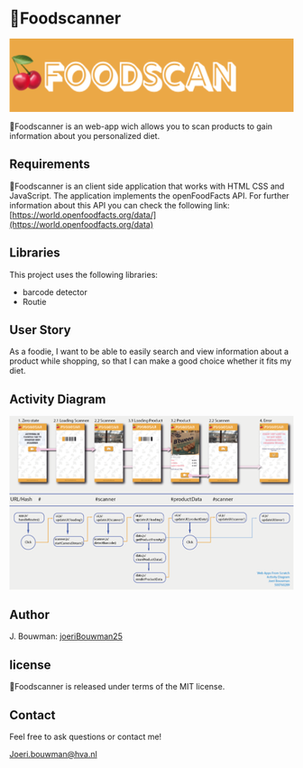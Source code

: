 # 🍒Foodscanner

<img src="https://github.com/joeriBouwman25/Foodscanner/blob/main/assets/banner.png" height=130>

🍒Foodscanner is an web-app wich allows you to scan products to gain information about you personalized diet.

## Requirements

🍒Foodscanner is an client side application that works with HTML CSS and JavaScript. The application implements the openFoodFacts API. For further information about this API you can check the following link: [https://world.openfoodfacts.org/data/](https://world.openfoodfacts.org/data)

## Libraries

This project uses the following libraries:

- barcode detector
- Routie

## User Story

As a foodie, I want to be able to easily search and view information about a product while shopping, so that I can make a good choice whether it fits my diet.

## Activity Diagram

<img src="https://github.com/joeriBouwman25/Foodscanner/blob/main/assets/activity%20diagram.png" width=1200>

## Author

J. Bouwman: [joeriBouwman25](https://github.com/joeriBouwman25)

## license

🍒Foodscanner is released under terms of the MIT license.

## Contact

Feel free to ask questions or contact me!

Joeri.bouwman@hva.nl
